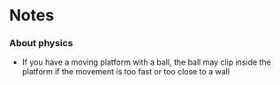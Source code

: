 # Notes
### About physics
- If you have a moving platform with a ball, the ball may clip inside the platform if the movement is too fast or too close to a wall